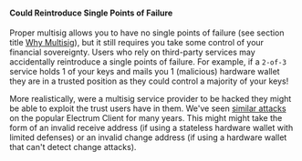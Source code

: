 #### Could Reintroduce Single Points of Failure
Proper multisig allows you to have no single points of failure (see section title [Why Multisig](/why-multisig)), but it still requires you take some control of your financial sovereignty.
Users who rely on third-party services may accidentally reintroduce a single points of failure.
For example, if a `2-of-3` service holds 1 of your keys and mails you 1 (malicious) hardware wallet they are in a trusted position as they could control a majority of your keys!

More realistically, were a multisig service provider to be hacked they might be able to exploit the trust users have in them.
We've seen [similar attacks](https://cointelegraph.com/news/electrum-bitcoin-wallet-still-plagued-by-known-crypto-phishing-attack) on the popular Electrum Client for many years.
This might might take the form of an invalid receive address (if using a stateless hardware wallet with limited defenses) or an invalid change address (if using a hardware wallet that can't detect change attacks).
